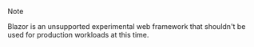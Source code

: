 > [!NOTE]
> Blazor is an unsupported experimental web framework that shouldn't be used for production workloads at this time.
